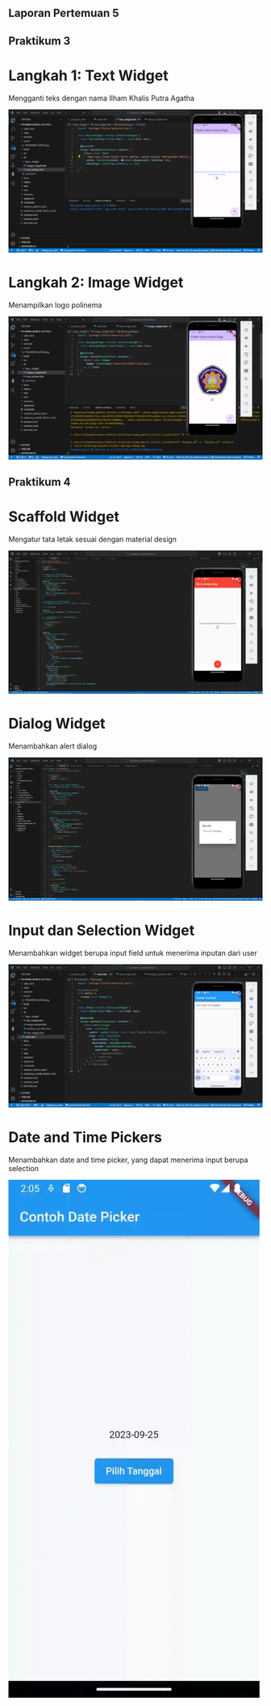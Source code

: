 ## Laporan Pertemuan 5

## Praktikum 3

# Langkah 1: Text Widget

Mengganti teks dengan nama Ilham Khalis Putra Agatha

![](ss_praktikum/p3_1.png)

# Langkah 2: Image Widget

Menampilkan logo polinema

![](ss_praktikum/p3_2.png)

## Praktikum 4

# Scaffold Widget

Mengatur tata letak sesuai dengan material design

![](ss_praktikum/p4_1.png)

# Dialog Widget

Menambahkan alert dialog

![](ss_praktikum/p4_2.png)

# Input dan Selection Widget

Menambahkan widget berupa input field untuk menerima inputan dari user

![](ss_praktikum/p4_3.png)

# Date and Time Pickers

Menambahkan date and time picker, yang dapat menerima input berupa selection

![](ss_praktikum/p4_4.gif)